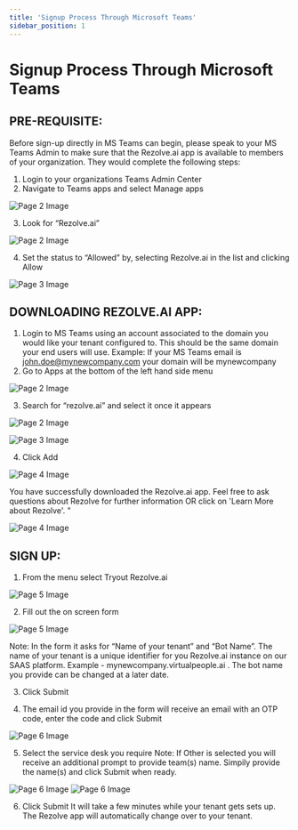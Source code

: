 ```yaml
---
title: 'Signup Process Through Microsoft Teams'
sidebar_position: 1
---
```



# Signup Process Through Microsoft Teams



## PRE-REQUISITE:
Before sign-up directly in MS Teams can begin, please speak to your MS Teams Admin to make sure that the Rezolve.ai app is available to members of your organization. They would complete the following steps:
1. Login to your organizations Teams Admin Center
2. Navigate to Teams apps and select Manage apps

![Page 2 Image](/img/reference/images/Pre-Req-for-Signup-Through-Microsoft-Teams-NEW_page2_4.png)

3. Look for “Rezolve.ai”

![Page 2 Image](/img/reference/images/Pre-Req-for-Signup-Through-Microsoft-Teams-NEW_page2_5.png)

4. Set the status to “Allowed” by, selecting Rezolve.ai in the list and clicking Allow

![Page 3 Image](/img/reference/images/Pre-Req-for-Signup-Through-Microsoft-Teams-NEW_page3_4.png)




## DOWNLOADING REZOLVE.AI APP:
1. Login to MS Teams using an account associated to the domain you would like your tenant configured to. This should be the same domain your end users will use.
Example: If your MS Teams email is john.doe@mynewcompany.com your domain will be
mynewcompany
2. Go to Apps at the bottom of the left hand side menu

![Page 2 Image](/img/reference/images/Signup-Process-Through-Microsoft-Teams-NEW_page2_4.png)

3. Search for “rezolve.ai” and select it once it appears

![Page 2 Image](/img/reference/images/Signup-Process-Through-Microsoft-Teams-NEW_page2_5.png)

![Page 3 Image](/img/reference/images/Signup-Process-Through-Microsoft-Teams-NEW_page3_4.png)

4. Click Add

![Page 4 Image](/img/reference/images/Signup-Process-Through-Microsoft-Teams-NEW_page4_4.png)

You have successfully downloaded the Rezolve.ai app. Feel free to ask questions about Rezolve for further information OR click on 'Learn More about Rezolve'. "


![Page 4 Image](/img/reference/images/Signup-Process-Through-Microsoft-Teams-NEW_page4_5.png)
## SIGN UP:
1. From the menu select Tryout Rezolve.ai

![Page 5 Image](/img/reference/images/Signup-Process-Through-Microsoft-Teams-NEW_page5_4.jpeg)

2. Fill out the on screen form

![Page 5 Image](/img/reference/images/Signup-Process-Through-Microsoft-Teams-NEW_page5_5.jpeg)

Note: In the form it asks for “Name of your tenant” and “Bot Name”. The name of your tenant is a unique identifier for you Rezolve.ai instance on our SAAS platform. Example - mynewcompany.virtualpeople.ai .
The bot name you provide can be changed at a later date.

3. Click Submit

4. The email id you provide in the form will receive an email with an OTP code, enter the code and click Submit

![Page 6 Image](/img/reference/images/Signup-Process-Through-Microsoft-Teams-NEW_page6_4.png)

5. Select the service desk you require
Note: If Other is selected you will receive an additional prompt to provide team(s) name. Simpily provide the name(s) and click Submit when ready.

![Page 6 Image](/img/reference/images/Signup-Process-Through-Microsoft-Teams-NEW_page6_5.png)
![Page 6 Image](/img/reference/images/Signup-Process-Through-Microsoft-Teams-NEW_page6_6.png)

6. Click Submit
It will take a few minutes while your tenant gets sets up. The Rezolve app will automatically change over to your tenant.








